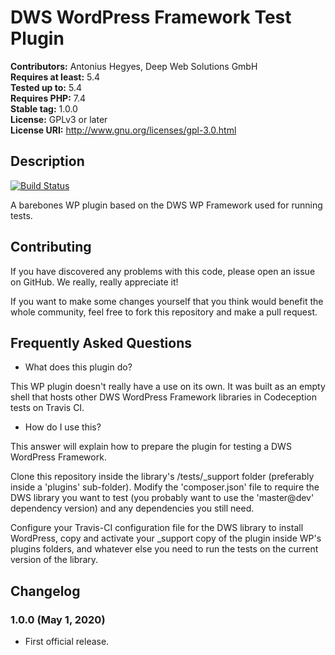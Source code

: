 # DWS WordPress Framework Test Plugin 

**Contributors:** Antonius Hegyes, Deep Web Solutions GmbH  
**Requires at least:** 5.4  
**Tested up to:** 5.4  
**Requires PHP:** 7.4  
**Stable tag:** 1.0.0  
**License:** GPLv3 or later  
**License URI:** http://www.gnu.org/licenses/gpl-3.0.html  


## Description 

[![Build Status](https://travis-ci.org/Deep-Web-Solutions-GmbH/wordpress-framework-test-plugin.svg?branch=master)](https://travis-ci.org/Deep-Web-Solutions-GmbH/wordpress-framework-test-plugin)

A barebones WP plugin based on the DWS WP Framework used for running tests.


## Contributing 

If you have discovered any problems with this code, please open an issue on GitHub. We really, really appreciate it!

If you want to make some changes yourself that you think would benefit the whole community, feel free to fork this
repository and make a pull request.


## Frequently Asked Questions 

* What does this plugin do?

This WP plugin doesn't really have a use on its own. It was built as an empty shell that hosts other DWS WordPress Framework
libraries in Codeception tests on Travis CI.

* How do I use this?

This answer will explain how to prepare the plugin for testing a DWS WordPress Framework.

Clone this repository inside the library's /tests/_support folder (preferably inside a 'plugins' sub-folder). Modify
the 'composer.json' file to require the DWS library you want to test (you probably want to use the 'master@dev' dependency
version) and any dependencies you still need.

Configure your Travis-CI configuration file for the DWS library to install WordPress, copy and activate your _support copy
of the plugin inside WP's plugins folders, and whatever else you need to run the tests on the current version of the library.


## Changelog 


### 1.0.0 (May 1, 2020) 
* First official release.